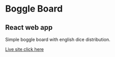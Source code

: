 # Boggle Board

## React web app 

Simple boggle board with english dice distribution. 

[Live site click here](test-hosting-51df7.web.app)